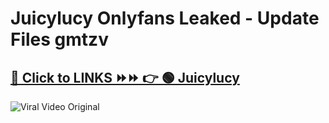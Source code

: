 
 # Juicylucy Onlyfans Leaked - Update Files gmtzv

## <h2><a href="https://clipsfans.com/Juicylucy&ref=git">🔗 Click to LINKS ⏩⏩ 👉 🟢 Juicylucy </a></h2>

<a href="https://clipsfans.com/Juicylucy&ref=git" rel="nofollow" data-target="animated-image.originalLink"><img src="https://i.ibb.co.com/xMMVF88/686577567.gif" alt="Viral Video Original" style="max-width: 100%; display: inline-block;" data-target="animated-image.originalImage"></a>


